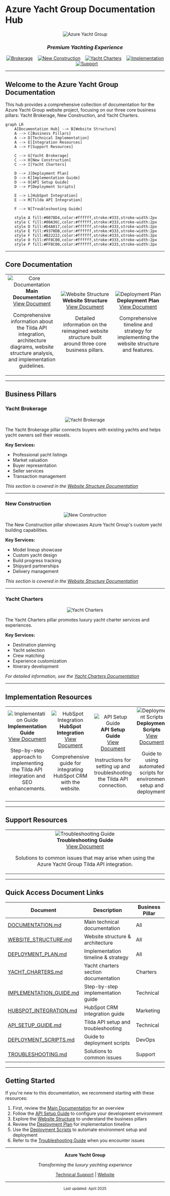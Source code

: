 # Azure Yacht Group Documentation Hub

<div align="center">
  
![Azure Yacht Group](https://via.placeholder.com/800x200/0078D4/ffffff?text=Azure+Yacht+Group)

### *Premium Yachting Experience*

</div>

<div align="center">
  
[<img src="https://via.placeholder.com/180x100/0078D4/ffffff?text=Brokerage" alt="Brokerage" />](#yacht-brokerage) &nbsp;&nbsp;
[<img src="https://via.placeholder.com/180x100/00A36C/ffffff?text=New+Construction" alt="New Construction" />](#new-construction) &nbsp;&nbsp;
[<img src="https://via.placeholder.com/180x100/D4A017/ffffff?text=Yacht+Charters" alt="Yacht Charters" />](#yacht-charters) &nbsp;&nbsp;
[<img src="https://via.placeholder.com/180x100/9370DB/ffffff?text=Implementation" alt="Implementation" />](#implementation-resources) &nbsp;&nbsp;
[<img src="https://via.placeholder.com/180x100/B22222/ffffff?text=Support" alt="Support" />](#support-resources)

</div>

---

## Welcome to the Azure Yacht Group Documentation

This hub provides a comprehensive collection of documentation for the Azure Yacht Group website project, focusing on our three core business pillars: Yacht Brokerage, New Construction, and Yacht Charters.

```mermaid
graph LR
    A[Documentation Hub] --> B[Website Structure]
    A --> C[Business Pillars]
    A --> D[Technical Implementation]
    A --> E[Integration Resources]
    A --> F[Support Resources]
    
    C --> G[Yacht Brokerage]
    C --> H[New Construction]
    C --> I[Yacht Charters]
    
    D --> J[Deployment Plan]
    D --> K[Implementation Guide]
    D --> O[API Setup Guide]
    D --> P[Deployment Scripts]
    
    E --> L[HubSpot Integration]
    E --> M[Tilda API Integration]
    
    F --> N[Troubleshooting Guide]
    
    style A fill:#0078D4,color:#ffffff,stroke:#333,stroke-width:2px
    style C fill:#00A36C,color:#ffffff,stroke:#333,stroke-width:2px
    style D fill:#D4A017,color:#ffffff,stroke:#333,stroke-width:2px
    style E fill:#9370DB,color:#ffffff,stroke:#333,stroke-width:2px
    style F fill:#B22222,color:#ffffff,stroke:#333,stroke-width:2px
    style O fill:#FF8C00,color:#ffffff,stroke:#333,stroke-width:2px
    style P fill:#FF8C00,color:#ffffff,stroke:#333,stroke-width:2px
```

---

## Core Documentation

<div align="center">
<table>
  <tr>
    <td width="33%" align="center">
      <img src="https://via.placeholder.com/100x100/0078D4/ffffff?text=📋" alt="Core Documentation"/><br/>
      <strong>Main Documentation</strong><br/>
      <a href="DOCUMENTATION.md">View Document</a>
      <p>Comprehensive information about the Tilda API integration, architecture diagrams, website structure analysis, and implementation guidelines.</p>
    </td>
    <td width="33%" align="center">
      <img src="https://via.placeholder.com/100x100/00A36C/ffffff?text=🏗️" alt="Website Structure"/><br/>
      <strong>Website Structure</strong><br/>
      <a href="WEBSITE_STRUCTURE.md">View Document</a>
      <p>Detailed information on the reimagined website structure built around three core business pillars.</p>
    </td>
    <td width="33%" align="center">
      <img src="https://via.placeholder.com/100x100/D4A017/ffffff?text=🚀" alt="Deployment Plan"/><br/>
      <strong>Deployment Plan</strong><br/>
      <a href="DEPLOYMENT_PLAN.md">View Document</a>
      <p>Comprehensive timeline and strategy for implementing the website structure and features.</p>
    </td>
  </tr>
</table>
</div>

---

## Business Pillars

### Yacht Brokerage

<div align="center">
  
![Yacht Brokerage](https://via.placeholder.com/800x200/0078D4/ffffff?text=Yacht+Brokerage+Services)

</div>

The Yacht Brokerage pillar connects buyers with existing yachts and helps yacht owners sell their vessels.

**Key Services:**
- Professional yacht listings
- Market valuation
- Buyer representation
- Seller services
- Transaction management

*This section is covered in the [Website Structure Documentation](WEBSITE_STRUCTURE.md#1-yacht-brokerage-pillar)*

---

### New Construction

<div align="center">
  
![New Construction](https://via.placeholder.com/800x200/00A36C/ffffff?text=New+Construction)

</div>

The New Construction pillar showcases Azure Yacht Group's custom yacht building capabilities.

**Key Services:**
- Model lineup showcase
- Custom yacht design
- Build progress tracking
- Shipyard partnerships
- Delivery management

*This section is covered in the [Website Structure Documentation](WEBSITE_STRUCTURE.md#2-new-construction-pillar)*

---

### Yacht Charters

<div align="center">
  
![Yacht Charters](https://via.placeholder.com/800x200/D4A017/ffffff?text=Yacht+Charters)

</div>

The Yacht Charters pillar promotes luxury yacht charter services and experiences.

**Key Services:**
- Destination planning
- Yacht selection
- Crew matching
- Experience customization
- Itinerary development

*For detailed information, see the [Yacht Charters Documentation](YACHT_CHARTERS.md)*

---

## Implementation Resources

<div align="center">
<table>
  <tr>
    <td width="25%" align="center">
      <img src="https://via.placeholder.com/100x100/9370DB/ffffff?text=📝" alt="Implementation Guide"/><br/>
      <strong>Implementation Guide</strong><br/>
      <a href="IMPLEMENTATION_GUIDE.md">View Document</a>
      <p>Step-by-step approach to implementing the Tilda API integration and SEO enhancements.</p>
    </td>
    <td width="25%" align="center">
      <img src="https://via.placeholder.com/100x100/9370DB/ffffff?text=🔄" alt="HubSpot Integration"/><br/>
      <strong>HubSpot Integration</strong><br/>
      <a href="HUBSPOT_INTEGRATION.md">View Document</a>
      <p>Comprehensive guide for integrating HubSpot CRM with the website.</p>
    </td>
    <td width="25%" align="center">
      <img src="https://via.placeholder.com/100x100/FF8C00/ffffff?text=🔌" alt="API Setup Guide"/><br/>
      <strong>API Setup Guide</strong><br/>
      <a href="API_SETUP_GUIDE.md">View Document</a>
      <p>Instructions for setting up and troubleshooting the Tilda API connection.</p>
    </td>
    <td width="25%" align="center">
      <img src="https://via.placeholder.com/100x100/FF8C00/ffffff?text=📦" alt="Deployment Scripts"/><br/>
      <strong>Deployment Scripts</strong><br/>
      <a href="DEPLOYMENT_SCRIPTS.md">View Document</a>
      <p>Guide to using automated scripts for environment setup and deployment.</p>
    </td>
  </tr>
</table>
</div>

---

## Support Resources

<div align="center">
<table>
  <tr>
    <td width="100%" align="center">
      <img src="https://via.placeholder.com/100x100/B22222/ffffff?text=🛠️" alt="Troubleshooting Guide"/><br/>
      <strong>Troubleshooting Guide</strong><br/>
      <a href="TROUBLESHOOTING.md">View Document</a>
      <p>Solutions to common issues that may arise when using the Azure Yacht Group Tilda API integration.</p>
    </td>
  </tr>
</table>
</div>

---

## Quick Access Document Links

| Document | Description | Business Pillar |
|----------|-------------|----------------|
| [DOCUMENTATION.md](DOCUMENTATION.md) | Main technical documentation | All |
| [WEBSITE_STRUCTURE.md](WEBSITE_STRUCTURE.md) | Website structure & architecture | All |
| [DEPLOYMENT_PLAN.md](DEPLOYMENT_PLAN.md) | Implementation timeline & strategy | All |
| [YACHT_CHARTERS.md](YACHT_CHARTERS.md) | Yacht charters section documentation | Charters |
| [IMPLEMENTATION_GUIDE.md](IMPLEMENTATION_GUIDE.md) | Step-by-step implementation guide | Technical |
| [HUBSPOT_INTEGRATION.md](HUBSPOT_INTEGRATION.md) | HubSpot CRM integration guide | Marketing |
| [API_SETUP_GUIDE.md](API_SETUP_GUIDE.md) | Tilda API setup and troubleshooting | Technical |
| [DEPLOYMENT_SCRIPTS.md](DEPLOYMENT_SCRIPTS.md) | Guide to deployment scripts | DevOps |
| [TROUBLESHOOTING.md](TROUBLESHOOTING.md) | Solutions to common issues | Support |

---

## Getting Started

If you're new to this documentation, we recommend starting with these resources:

1. First, review the [Main Documentation](DOCUMENTATION.md) for an overview
2. Follow the [API Setup Guide](API_SETUP_GUIDE.md) to configure your development environment
3. Explore the [Website Structure](WEBSITE_STRUCTURE.md) to understand the business pillars
4. Review the [Deployment Plan](DEPLOYMENT_PLAN.md) for implementation timeline
5. Use the [Deployment Scripts](DEPLOYMENT_SCRIPTS.md) to automate environment setup and deployment
6. Refer to the [Troubleshooting Guide](TROUBLESHOOTING.md) when you encounter issues

---

<div align="center">
  
**Azure Yacht Group**

*Transforming the luxury yachting experience*

[Technical Support](mailto:support@azureyachtgroup.com) | [Website](https://azureyachtgroup.com)

</div>

---

<div align="center">
  <small>Last updated: April 2025</small>
</div> 